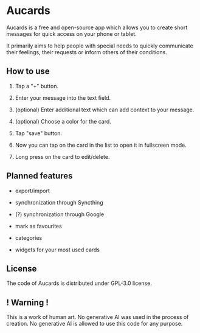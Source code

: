 # Aucards

Aucards is a free and open-source app which allows you to create short messages for quick access on your phone or tablet.

It primarily aims to help people with special needs to quickly communicate their feelings, their requests or inform others of their conditions. 

## How to use

1. Tap a "+" button.

2. Enter your message into the text field.

3. (optional) Enter additional text which can add context to your message.

4. (optional) Choose a color for the card.

5. Tap "save" button.

6. Now you can tap on the card in the list to open it in fullscreen mode.

7. Long press on the card to edit/delete.

## Planned features

- export/import

- synchronization through Syncthing

- (?) synchronization through Google

- mark as favourites

- categories

- widgets for your most used cards

## License

The code of Aucards is distributed under GPL-3.0 license.

## ! Warning !

This is a work of human art. No generative AI was used in the process of creation. No generative AI is allowed to use this code for any purpose.

